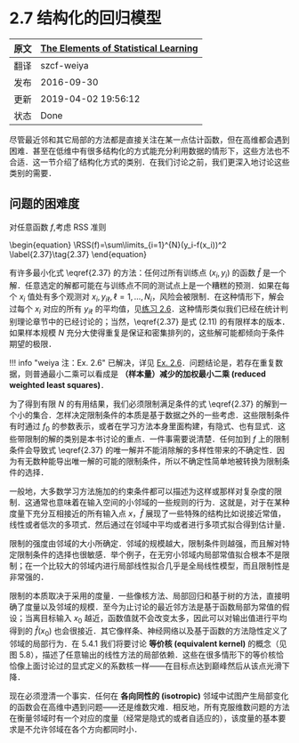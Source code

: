 # 2.7 结构化的回归模型

原文     | [The Elements of Statistical Learning](https://web.stanford.edu/~hastie/ElemStatLearn/printings/ESLII_print12.pdf#page=51)
      ---|---
翻译     | szcf-weiya
 发布 | 2016-09-30 
更新 | 2019-04-02 19:56:12
状态 | Done

尽管最近邻和其它局部的方法都是直接关注在某一点估计函数，但在高维都会遇到困难．甚至在低维中有很多结构化的方式能充分利用数据的情形下，这些方法也不合适．这一节介绍了结构化方式的类别．在我们讨论之前，我们更深入地讨论这些类别的需要．

## 问题的困难度

对任意函数 $f$,考虑 RSS 准则

\begin{equation}
\RSS(f)=\sum\limits_{i=1}^{N}(y_i-f(x_i))^2
\label{2.37}\tag{2.37}
\end{equation}

有许多最小化式 \eqref{2.37} 的方法：任何过所有训练点 $(x_i,y_i)$ 的函数 $\hat{f}$ 是一个解．任意选定的解都可能在与训练点不同的测试点上是一个糟糕的预测．如果在每个 $x_i$ 值处有多个观测对 $x_i,y_{i\ell},\ell =1,\ldots,N_i$，风险会被限制．在这种情形下，解会过每个 $x_i$ 对应的所有 $y_{i\ell}$ 的平均值，见[练习 2.6](https://github.com/szcf-weiya/ESL-CN/issues/161)．这种情形类似我们已经在统计判别理论章节中的已经讨论的；当然，\eqref{2.37} 是式 (2.11) 的有限样本的版本．如果样本规模 $N$ 充分大使得重复是保证和密集排列的，这些解可能都倾向于条件期望的极限．

!!! info "weiya 注：Ex. 2.6"
    已解决，详见 [Ex. 2.6](https://github.com/szcf-weiya/ESL-CN/issues/161)．问题结论是，若存在重复数据，则普通最小二乘可以看成是 **（样本量）减少的加权最小二乘 (reduced weighted least squares)**．

为了得到有限 $N$ 的有用结果，我们必须限制满足条件的式 \eqref{2.37} 的解到一个小的集合．怎样决定限制条件的本质是基于数据之外的一些考虑．这些限制条件有时通过 $f_0$ 的参数表示，或者在学习方法本身里面构建，有隐式、也有显式．这些带限制的解的类别是本书讨论的重点．一件事需要说清楚．任何加到 $f$ 上的限制条件会导致式 \eqref{2.37} 的唯一解并不能消除解的多样性带来的不确定性．因为有无数种能导出唯一解的可能的限制条件，所以不确定性简单地被转换为限制条件的选择．

一般地，大多数学习方法施加的约束条件都可以描述为这样或那样对复杂度的限制．这通常也意味着在输入空间的小邻域的一些规则的行为．这就是，对于在某种度量下充分互相接近的所有输入点 $x$，$\hat{f}$ 展现了一些特殊的结构比如说接近常值，线性或者低次的多项式．然后通过在邻域中平均或者进行多项式拟合得到估计量．

限制的强度由邻域的大小所确定．邻域的规模越大，限制条件则越强，而且解对特定限制条件的选择也很敏感．举个例子，在无穷小邻域内局部常值拟合根本不是限制；在一个比较大的邻域内进行局部线性拟合几乎是全局线性模型，而且限制性是非常强的．

限制的本质取决于采用的度量．一些像核方法、局部回归和基于树的方法，直接明确了度量以及邻域的规模．至今为止讨论的最近邻方法是基于函数局部为常值的假设；当离目标输入 $x_0$ 越近，函数值就不会改变太多，因此可以对输出值进行平均得到的 $\hat{f}(x_0)$ 也会很接近．其它像样条、神经网络以及基于函数的方法隐性定义了邻域的局部行为．在 5.4.1 我们将要讨论 **等价核 (equivalent kernel)** 的概念（见图 5.8），描述了任意输出的线性方法的局部依赖．这些在很多情形下的等价核恰恰像上面讨论过的显式定义的系数核一样——在目标点达到巅峰然后从该点光滑下降．

现在必须澄清一个事实．任何在 **各向同性的 (isotropic)** 邻域中试图产生局部变化的函数会在高维中遇到问题——还是维数灾难．相反地，所有克服维数问题的方法在衡量邻域时有一个对应的度量（经常是隐式的或者自适应的），该度量的基本要求是不允许邻域在各个方向都同时小．
